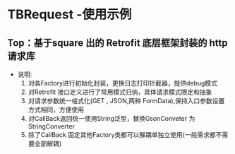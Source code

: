 # TBRequest -使用示例
## Top：基于square 出的 Retrofit 底层框架封装的 http请求库</br>
* 说明:
    1. 对各Factory进行初始化封装，更换日志打印拦截器，提供debug模式
    2. 对Retrofit 接口定义进行了常用模式归纳，具体请求模式限定和抽象
    3. 对请求参数统一格式化(GET , JSON,两种 FormData),保持入口参数设置方式相同，方便使用
    4. 对CallBack返回统一使用String泛型，替换GsonConveter 为StringConverter
    5. 除了CallBack<String> 固定其他Factory类都可以解耦单独立使用(一般需求都不需要全部解耦)
  
  

   
